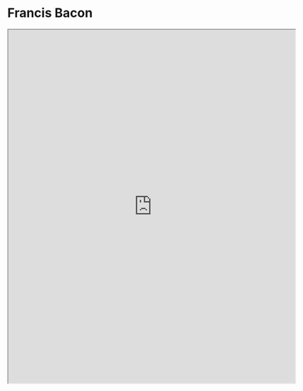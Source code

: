 # Francis Bacon

<iframe src="https://en.wikipedia.org/wiki/Francis_Bacon" width="650" height="800"></iframe>

